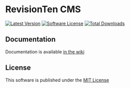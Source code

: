RevisionTen CMS
===============

[![Latest Version][badge-release]][release]
[![Software License][badge-license]][license]
[![Total Downloads][badge-downloads]][downloads]

Documentation
-------

Documentation is available [in the wiki][wiki]

License
-------

This software is published under the [MIT License](LICENSE)

[wiki]: https://github.com/RevisionTen/cms/wiki

[badge-release]: https://img.shields.io/packagist/v/revision-ten/cms.svg?style=flat-square
[badge-license]: https://img.shields.io/badge/license-MIT-brightgreen.svg?style=flat-square
[badge-downloads]: https://img.shields.io/packagist/dt/revision-ten/cms.svg?style=flat-square

[release]: https://packagist.org/packages/revision-ten/cms
[license]: https://github.com/RevisionTen/cms/blob/master/LICENSE
[downloads]: https://packagist.org/packages/revision-ten/cms
